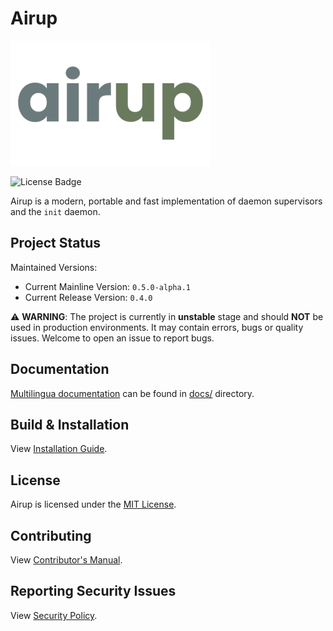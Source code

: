# Airup
![Airup Logo](docs/artwork/airup_logo_320x200.png)

![License Badge](https://img.shields.io/badge/license-MIT-blue)

Airup is a modern, portable and fast implementation of daemon supervisors and the `init` daemon.

## Project Status
Maintained Versions:
 - Current Mainline Version: `0.5.0-alpha.1`
 - Current Release Version: `0.4.0`

⚠️ **WARNING**: The project is currently in **unstable** stage and should **NOT** be used in production environments. It may contain errors, bugs or quality issues. Welcome to open an issue to report bugs.

## Documentation
[Multilingua documentation](docs/README.md) can be found in [docs/](docs/) directory.

## Build & Installation
View [Installation Guide](INSTALL.md).

## License
Airup is licensed under the [MIT License](LICENSE).

## Contributing
View [Contributor's Manual](CONTRIBUTING.md).

## Reporting Security Issues
View [Security Policy](SECURITY.md).
